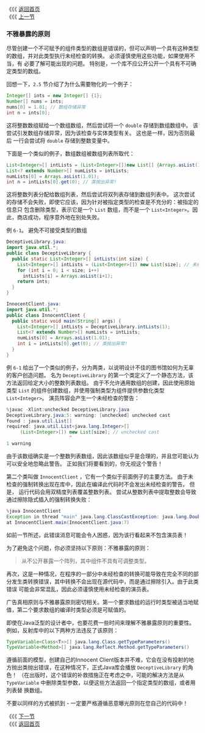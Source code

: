 《《《 [返回首页](../README.md)       <br/>
《《《 [上一节](05_The_Principle_of_Truth_in_Advertising.md)

### 不雅暴露的原则

尽管创建一个不可赋予的组件类型的数组是错误的，但可以声明一个具有这种类型的数组，并对此类型执行未经检查的转换。 必须谨慎使用这些功能，如果使用不当，有
必要了解可能出现的问题。 特别是，一个库不应公开公开一个具有不可确定类型的数组。

回想一下，`2.5` 节介绍了为什么需要物化的一个例子：

```java
Integer[] ints = new Integer[] {1};
Number[] nums = ints;
nums[0] = 1.01; // 数组存储异常
int n = ints[0];
```

这将整数数组赋给一个数组数组，然后尝试将一个 `double` 存储到数组数组中。 该尝试引发数组存储异常，因为该检查与实体类型有关。 这也是一样，因为否则最后
一行会尝试将 `double` 存储到整数变量中。

下面是一个类似的例子，数组数组被数组列表所取代：

```java
List<Integer>[] intLists = (List<Integer>[])new List[] {Arrays.asList(1)}; // 未经检查的转换
List<? extends Number>[] numLists = intLists;
numLists[0] = Arrays.asList(1.01);
int n = intLists[0].get(0); // 类抛出异常!
```

这将整数列表分配给数组列表，然后尝试将双列表存储到数组列表中。 这次尝试的存储不会失败，即使它应该，因为针对被指定类型的检查是不充分的：被指定的信息只
包含删除类型，表示它是一个 `List` 数组，而不是一个 `List<Integer>`。因此，商店成功，程序意外地在别处失败。

例 `6-1`。 避免不可接受类型的数组

```java
DeceptiveLibrary.java:
import java.util.*;
public class DeceptiveLibrary {
  public static List<Integer>[] intLists(int size) {
    List<Integer>[] intLists = (List<Integer>[]) new List[size]; // 未经检查的转换
    for (int i = 0; i < size; i++)
      intLists[i] = Arrays.asList(i+1);
    return ints;
  }
}

InnocentClient.java:
import java.util.*;
public class InnocentClient {
  public static void main(String[] args) {
    List<Integer>[] intLists = DeceptiveLibrary.intLists(1);
    List<? extends Number>[] numLists = intLists;
    numLists[0] = Arrays.asList(1.01);
    int i = intLists[0].get(0); // 类抛出异常!
  }
}
```

例 `6-1` 给出了一个类似的例子，分为两类，以说明设计不佳的图书馆如何为无辜的客户创造问题。 名为 `DeceptiveLibrary` 的第一个类定义了一个静态方法，该
方法返回给定大小的整数列表数组。 由于不允许通用数组的创建，因此使用原始类型 `List` 的组件创建数组，并使用强制类型为组件提供参数化类型 
`List<Integer>`。 演员阵容会产生一个未经检查的警告：

```java
%javac -Xlint:unchecked DeceptiveLibrary.java
DeceptiveLibrary.java:5: warning: [unchecked] unchecked cast
found : java.util.List[]
required: java.util.List<java.lang.Integer>[]
	 (List<Integer>[]) new List[size]; // unchecked cast
					   ^
1 warning
```

由于该数组确实是一个整数列表数组，因此该数组似乎是合理的，并且您可能认为可以安全地忽略此警告。 正如我们将要看到的，你无视这个警告！

第二个类叫做 `InnocentClient` ，它有一个类似于前面例子的主要方法。 由于未检查的强制转换出现在库中，因此在编译此代码时不会发出未经检查的警告。 但是，
运行代码会用双精度列表覆盖整数列表。 尝试从整数列表中提取整数会导致通过擦除隐式插入的强制转换失败：

```java
%java InnocentClient
Exception in thread "main" java.lang.ClassCastException: java.lang.Double
at InnocentClient.main(InnocentClient.java:7)
```

如前一节所述，此错误消息可能会令人困惑，因为该行看起来不包含演员表！

为了避免这个问题，你必须坚持以下原则：不雅暴露的原则：

  > 从不公开暴露一个阵列，其中组件不具有可调整类型。

再次，这是一种情况，在程序的一部分中未经检查的转换可能导致在完全不同的部分发生类转换错误，其中转换不会出现在源代码中，而是通过擦除引入。由于此类错误
可能会非常混乱，因此必须谨慎使用未经检查的演员表。

广告真相原则与不雅暴露原则密切相关。第一个要求数组的运行时类型被适当地赋值，第二个要求数组的编译时类型必须是可赋值的。

即使在Java泛型的设计者中，也要花费一些时间来理解不雅暴露原则的重要性。例如，反射库中的以下两种方法违反了该原则：

```java
TypeVariable<Class<T>>[] java.lang.Class.getTypeParameters()
TypeVariable<Method>[] java.lang.Reflect.Method.getTypeParameters()
```

遵循前面的模型，创建自己的Innocent Client版本并不难，它会在没有投射的地方抛出类抛出错误，在这种情况下，正式Java库会播放 `DeceptiveLibrary` 的角
色！ （在出版时，这个错误的补救措施正在考虑之中，可能的解决方法是从 `TypeVariable` 中删除类型参数，以便这些方法返回一个指定类型的数组，或者用列表替
换数组。

不要以同样的方式被抓到 - 一定要严格遵循恶意曝光原则在您自己的代码中！

《《《 [下一节](07_How_to_Define_ArrayList.md)      <br/>
《《《 [返回首页](../README.md)
